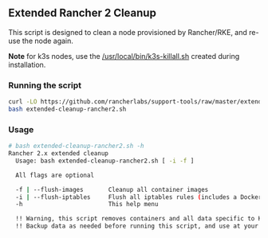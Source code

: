 ## Extended Rancher 2 Cleanup
This script is designed to clean a node provisioned by Rancher/RKE, and re-use the node again.

**Note** for k3s nodes, use the [/usr/local/bin/k3s-killall.sh](https://rancher.com/docs/k3s/latest/en/upgrades/killall/) created during installation.

### Running the script

```bash
curl -LO https://github.com/rancherlabs/support-tools/raw/master/extended-rancher-2-cleanup/extended-cleanup-rancher2.sh
bash extended-cleanup-rancher2.sh
```

### Usage

```bash
# bash extended-cleanup-rancher2.sh -h
Rancher 2.x extended cleanup
  Usage: bash extended-cleanup-rancher2.sh [ -i -f ]

  All flags are optional

  -f | --flush-images       Cleanup all container images
  -i | --flush-iptables     Flush all iptables rules (includes a Docker restart)
  -h                        This help menu

  !! Warning, this script removes containers and all data specific to Kubernetes and Rancher
  !! Backup data as needed before running this script, and use at your own risk.
```